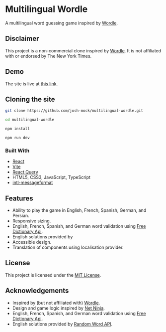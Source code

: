 # Multilingual Wordle

A multilingual word guessing game inspired by [Wordle](https://www.nytimes.com/games/wordle/index.html).

## Disclaimer

This project is a non-commercial clone inspired by [Wordle](https://www.nytimes.com/games/wordle/index.html). It is not affiliated with or endorsed by The New York Times.

## Demo

The site is live at [this link](https://josh-mock.com).

## Cloning the site

```bash
git clone https://github.com/josh-mock/multilingual-wordle.git

cd multilingual-wordle

npm install

npm run dev
```

### Built With

- [React](https://reactjs.org/)
- [Vite](https://vitejs.dev/)
- [React Query](https://tanstack.com/query/latest)
- HTML5, CSS3, JavaScript, TypeScript
- [intl-messageformat](https://www.npmjs.com/package/intl-messageformat)

## Features

- Ability to play the game in English, French, Spanish, German, and Persian.
- Responsive sizing.
- English, French, Spanish, and German word validation using [Free Dictionary Api](https://freedictionaryapi.com/).
- English solutions provided by
- Accessible design.
- Translation of components using localisation provider.

## License

This project is licensed under the [MIT License](LICENSE).

## Acknowledgements

- Inspired by (but not affiliated with) [Wordle](https://www.nytimes.com/games/wordle/index.html).
- Design and game logic inspired by [Net Ninja](https://youtu.be/ZSWl5UwhHcs?si=XFJy5HsbLftsWOJK).
- English, French, Spanish, and German word validation using [Free Dictionary Api](https://freedictionaryapi.com/).
- English solutions provided by [Random Word API](https://random-word-api.vercel.app/).
